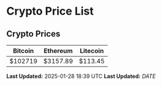 # Crypto Price List

## Crypto Prices
| Bitcoin | Ethereum | Litecoin |
| ------- | -------- | -------- |
| $102719 | $3157.89 | $113.45 |
**Last Updated:** 2025-01-28 18:39 UTC
**Last Updated:** $DATE$
